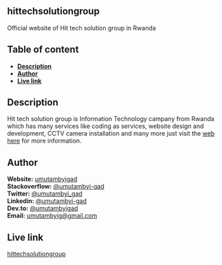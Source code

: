 ## hittechsolutiongroup
Official website of Hit tech solution group in Rwanda

## Table of content
<ul>
  <li><b><a href="#description">Description</a></b></li>
  <li><b><a href="#author">Author</a></b></li>
  <li><b><a href="#live-link">Live link</a></b></li>
</ul>


## Description
Hit tech solution group is Information Technology campany from Rwanda which has many services like coding as services, website design and development, CCTV camera installation and many more just visit the [web here](https://hittechsolutiongroup.herokuapp.com) for more information.

## Author
**Website:** [umutambyigad](https://umutambyigad.herokuapp.com) <br>
**Stackoverflow:** [@umutambyi-gad](https://stackoverflow.com/users/13536893/umutambyi-gad) <br>
**Twitter:** [@umutambyi_gad](https://twitter.com/umutambyi_gad) <br>
**Linkedin:**  [@umutambyi-gad](https://www.linkedin.com/in/umutambyi-gad/) <br>
**Dev.to:** [@umutambyigad](https://dev.to/umutambyigad) <br>
**Email:** [umutambyig@gmail.com](mailto:umutambyig@gmail.com) <br>

## Live link
[hittechsolutiongroup](www.hittechsolutiongroup.herokuapp.com)
